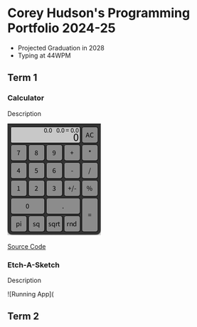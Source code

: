 # Corey Hudson's Programming Portfolio 2024-25
* Projected Graduation in 2028
* Typing at 44WPM
## Term 1
### Calculator

Description

![Running App](https://github.com/9710464/programmingportfolio/blob/main/images/calculator.png?raw=true)

[Source Code](https://github.com/9710464/programmingportfolio/tree/main/src/term1/CalculatorApp)

### Etch-A-Sketch

Description

![Running App](
## Term 2
